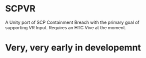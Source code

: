 # SCPVR
A Unity port of SCP Containment Breach with the primary goal of supporting VR Input. Requires an HTC Vive at the moment.

# Very, very early in developemnt

